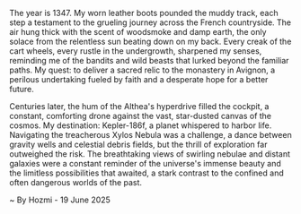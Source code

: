 
The year is 1347.  My worn leather boots pounded the muddy track, each step a testament to the grueling journey across the French countryside.  The air hung thick with the scent of woodsmoke and damp earth, the only solace from the relentless sun beating down on my back.  Every creak of the cart wheels, every rustle in the undergrowth, sharpened my senses, reminding me of the bandits and wild beasts that lurked beyond the familiar paths.  My quest: to deliver a sacred relic to the monastery in Avignon, a perilous undertaking fueled by faith and a desperate hope for a better future.

Centuries later, the hum of the Althea's hyperdrive filled the cockpit, a constant, comforting drone against the vast, star-dusted canvas of the cosmos.  My destination: Kepler-186f, a planet whispered to harbor life.  Navigating the treacherous Xylos Nebula was a challenge, a dance between gravity wells and celestial debris fields, but the thrill of exploration far outweighed the risk.  The breathtaking views of swirling nebulae and distant galaxies were a constant reminder of the universe's immense beauty and the limitless possibilities that awaited, a stark contrast to the confined and often dangerous worlds of the past.

~ By Hozmi - 19 June 2025
